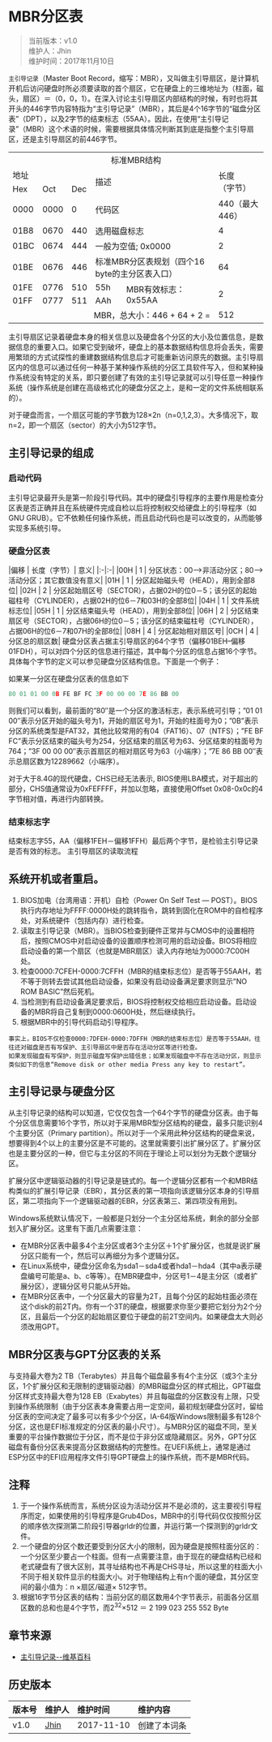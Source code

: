# MBR分区表
>当前版本：v1.0  
>维护人：Jhin  
>维护时间：2017年11月10日

``主引导记录``（Master Boot Record，缩写：MBR），又叫做主引导扇区，是计算机开机后访问硬盘时所必须要读取的首个扇区，它在硬盘上的三维地址为（柱面，磁头，扇区）＝（0，0，1）。在深入讨论主引导扇区内部结构的时候，有时也将其开头的446字节内容特指为“主引导记录”（MBR），其后是4个16字节的“磁盘分区表”（DPT），以及2字节的结束标志（55AA）。因此，在使用“主引导记录”（MBR）这个术语的时候，需要根据具体情况判断其到底是指整个主引导扇区，还是主引导扇区的前446字节。
<table>
   <tr><td colspan="6" align="center">标准MBR结构</td></tr>
   <tr><td colspan="3"> 地址 </td><td rowspan="2" colspan="2">描述 </td><td rowspan="2"> 长度<br/>（字节）</td></tr>
   <tr><td>Hex </td><td>Oct </td><td>Dec</td></tr>
   <tr><td>0000</td><td>0000</td><td>0 </td><td colspan="2">代码区 </td><td>440（最大446）</td></tr>
   <tr><td>01B8</td><td>0670</td><td>440 </td><td colspan="2">选用磁盘标志 </td><td>4</td></tr>
   <tr><td>01BC</td><td>0674</td>
   <td>444 </td><td colspan="2">一般为空值; 0x0000 </td><td>2</td></tr>
   <tr><td>01BE</td>
   <td>0676</td>
   <td>446 </td><td colspan="2">标准MBR分区表规划（四个16 byte的主分区表入口） </td><td>64</td></tr>
   <tr><td>01FE</td>
   <td>0776</td><td>510 </td><td>55h </td><td rowspan="2">MBR有效标志：0x55AA </td><td rowspan="2">2</td></tr>
   <tr><td>01FF</td>
   <td>0777</td><td>511 </td><td>AAh</td></tr>
   <tr><td colspan="5" align="right">MBR，总大小：446 + 64 + 2 = </td><td>512</td></tr>
</table>
主引导扇区记录着硬盘本身的相关信息以及硬盘各个分区的大小及位置信息，是数据信息的重要入口。如果它受到破坏，硬盘上的基本数据结构信息将会丢失，需要用繁琐的方式试探性的重建数据结构信息后才可能重新访问原先的数据。主引导扇区内的信息可以通过任何一种基于某种操作系统的分区工具软件写入，但和某种操作系统没有特定的关系，即只要创建了有效的主引导记录就可以引导任意一种操作系统（操作系统是创建在高级格式化的硬盘分区之上，是和一定的文件系统相联系的）。

对于硬盘而言，一个扇区可能的字节数为128×2n（n=0,1,2,3）。大多情况下，取n=2，即一个扇区（sector）的大小为512字节。
## 主引导记录的组成
### 启动代码

主引导记录最开头是第一阶段引导代码。其中的硬盘引导程序的主要作用是检查分区表是否正确并且在系统硬件完成自检以后将控制权交给硬盘上的引导程序（如GNU GRUB）。它不依赖任何操作系统，而且启动代码也是可以改变的，从而能够实现多系统引导。
### 硬盘分区表

|偏移 |	长度（字节）| 	意义|
|:-|:-|
|00H |	1 |	分区状态：00–>非活动分区；80–>活动分区；其它数值没有意义|
|01H |	1 |	分区起始磁头号（HEAD），用到全部8位|
|02H |	2 |	分区起始扇区号（SECTOR），占据02H的位0－5；该分区的起始磁柱号（CYLINDER），占据02H的位6－7和03H的全部8位|
|04H |	1 |	文件系统标志位|
|05H |	1 |	分区结束磁头号（HEAD），用到全部8位|
|06H |	2 |	分区结束扇区号（SECTOR），占据06H的位0－5；该分区的结束磁柱号（CYLINDER），占据06H的位6－7和07H的全部8位|
|08H |	4 |	分区起始相对扇区号|
|0CH |	4 |	分区总的扇区数|
硬盘分区表占据主引导扇区的64个字节（偏移01BEH–偏移01FDH），可以对四个分区的信息进行描述，其中每个分区的信息占据16个字节。具体每个字节的定义可以参见硬盘分区结构信息。下面是一个例子：

如果某一分区在硬盘分区表的信息如下
```cpp
80 01 01 00 0B FE BF FC 3F 00 00 00 7E 86 BB 00
```
则我们可以看到，最前面的”80″是一个分区的激活标志，表示系统可引导；”01 01 00″表示分区开始的磁头号为1，开始的扇区号为1，开始的柱面号为0；”0B”表示分区的系统类型是FAT32，其他比较常用的有04（FAT16）、07（NTFS）；”FE BF FC”表示分区结束的磁头号为254，分区结束的扇区号为63、分区结束的柱面号为764；”3F 00 00 00″表示首扇区的相对扇区号为63（小端序）；”7E 86 BB 00″表示总扇区数为12289662（小端序）。

对于大于8.4G的现代硬盘，CHS已经无法表示, BIOS使用LBA模式，对于超出的部分，CHS值通常设为0xFEFFFF，并加以忽略，直接使用Offset 0x08-0x0c的4字节相对值，再进行内部转换。

### 结束标志字

结束标志字55，AA（偏移1FEH－偏移1FFH）最后两个字节，是检验主引导记录是否有效的标志。
主引导扇区的读取流程
## 系统开机或者重启。
1. BIOS加电（台湾用语：开机）自检（Power On Self Test — POST）。BIOS执行内存地址为FFFF:0000H处的跳转指令，跳转到固化在ROM中的自检程序处，对系统硬件（包括内存）进行检查。
1. 读取主引导记录（MBR）。当BIOS检查到硬件正常并与CMOS中的设置相符后，按照CMOS中对启动设备的设置顺序检测可用的启动设备。BIOS将相应启动设备的第一个扇区（也就是MBR扇区）读入内存地址为0000:7C00H处。
1. 检查0000:7CFEH-0000:7CFFH（MBR的结束标志位）是否等于55AAH，若不等于则转去尝试其他启动设备，如果没有启动设备满足要求则显示”NO ROM BASIC”然后死机。
1. 当检测到有启动设备满足要求后，BIOS将控制权交给相应启动设备。启动设备的MBR将自己复制到0000:0600H处，然后继续执行。
1. 根据MBR中的引导代码启动引导程序。
```
事实上，BIOS不仅检查0000:7DFEH-0000:7DFFH（MBR的结束标志位）是否等于55AAH，往往还对磁盘是否有写保护、主引导扇区中是否存在活动分区等进行检查。
如果发现磁盘有写保护，则显示磁盘写保护出错信息；如果发现磁盘中不存在活动分区，则显示类似如下的信息“Remove disk or other media Press any key to restart”。
```
## 主引导记录与硬盘分区

从主引导记录的结构可以知道，它仅仅包含一个64个字节的硬盘分区表。由于每个分区信息需要16个字节，所以对于采用MBR型分区结构的硬盘，最多只能识别4个主要分区（Primary partition）。所以对于一个采用此种分区结构的硬盘来说，想要得到4个以上的主要分区是不可能的。这里就需要引出扩展分区了。扩展分区也是主要分区的一种，但它与主分区的不同在于理论上可以划分为无数个逻辑分区。

扩展分区中逻辑驱动器的引导记录是链式的。每一个逻辑分区都有一个和MBR结构类似的扩展引导记录（EBR），其分区表的第一项指向该逻辑分区本身的引导扇区，第二项指向下一个逻辑驱动器的EBR，分区表第三、第四项没有用到。

Windows系统默认情况下，一般都是只划分一个主分区给系统，剩余的部分全部划入扩展分区。这里有下面几点需要注意：
+ 在MBR分区表中最多4个主分区或者3个主分区＋1个扩展分区，也就是说扩展分区只能有一个，然后可以再细分为多个逻辑分区。
+ 在Linux系统中，硬盘分区命名为sda1－sda4或者hda1－hda4（其中a表示硬盘编号可能是a、b、c等等）。在MBR硬盘中，分区号1－4是主分区（或者扩展分区），逻辑分区号只能从5开始。
+ 在MBR分区表中，一个分区最大的容量为2T，且每个分区的起始柱面必须在这个disk的前2T内。你有一个3T的硬盘，根据要求你至少要把它划分为2个分区，且最后一个分区的起始扇区要位于硬盘的前2T空间内。如果硬盘太大则必须改用GPT。
## MBR分区表与GPT分区表的关系

与支持最大卷为2 TB（Terabytes）并且每个磁盘最多有4个主分区（或3个主分区，1个扩展分区和无限制的逻辑驱动器）的MBR磁盘分区的样式相比，GPT磁盘分区样式支持最大卷为128 EB（Exabytes）并且每磁盘的分区数没有上限，只受到操作系统限制（由于分区表本身需要占用一定空间，最初规划硬盘分区时，留给分区表的空间决定了最多可以有多少个分区，IA-64版Windows限制最多有128个分区，这也是EFI标准规定的分区表的最小尺寸）。与MBR分区的磁盘不同，至关重要的平台操作数据位于分区，而不是位于非分区或隐藏扇区。另外，GPT分区磁盘有备份分区表来提高分区数据结构的完整性。在UEFI系统上，通常是通过ESP分区中的EFI应用程序文件引导GPT硬盘上的操作系统，而不是MBR代码。
## 注释
1. 于一个操作系统而言，系统分区设为活动分区并不是必须的，这主要视引导程序而定，如果使用的引导程序是Grub4Dos，MBR中的引导代码仅仅按照分区的顺序依次探测第二阶段引导器grldr的位置，并运行第一个探测到的grldr文件。
1. 一个硬盘的分区个数还要受到分区大小的限制，因为硬盘是按照柱面分区的：一个分区至少要占一个柱面。但有一点需要注意，由于现在的硬盘结构已经和老式硬盘有了很大区别，其寻址结构也不再是CHS寻址，所以这里的柱面大小不同于相关软件显示的柱面大小。对于物理结构上有n个面的硬盘，其分区空间的最小值为：n ×扇区/磁道× 512字节。
1. 根据16字节分区表的结构：当前分区的扇区数用4个字节表示，前面各分区扇区数的总和也是4个字节，而2<sup>32</sup>×512 ＝ 2 199 023 255 552 Byte

## 章节来源
+ [主引导记录--维基百科](https://zh.wikipedia.org/wiki/%E4%B8%BB%E5%BC%95%E5%AF%BC%E8%AE%B0%E5%BD%95)

## 历史版本

| 版本号 | 维护人 |维护时间 |维护内容|
| :- | :- | :-| :- |
| v1.0 | [Jhin](http://blog.link-lin.cn) |2017-11-10|创建了本词条|
